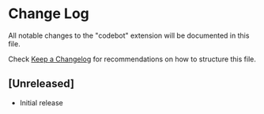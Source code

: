 # Change Log

All notable changes to the "codebot" extension will be documented in this file.

Check [Keep a Changelog](http://keepachangelog.com/) for recommendations on how to structure this file.

## [Unreleased]

- Initial release